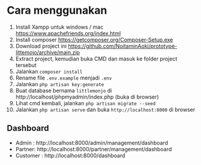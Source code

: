 # Cara menggunakan
1. Install Xampp untuk windows / mac https://www.apachefriends.org/index.html
2. Install composer https://getcomposer.org/Composer-Setup.exe
3. Download project ini https://github.com/NoitaminAoki/prototype-littemojo/archive/main.zip
4. Extract project, kemudian buka CMD dan masuk ke folder project tersebut
5. Jalankan `composer install` 
6. Rename file `.env.example` menjadi `.env`
7. Jalankan `php artisan key:generate`
8. Buat database bernama `littlemonjo` di http://localhost/phpmyadmin/index.php (buka di browser)
9. Lihat cmd kembali, jalankan `php artisan migrate --seed`
10. Jalankan `php artisan serve` dan buka `http://localhost:8000` di browser

## Dashboard
- Admin : http://localhost:8000/admin/management/dashboard
- Partner: http://localhost:8000/partner/management/dashboard
- Customer : http://localhost:8000/dashboard
